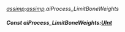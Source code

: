 _[assimp](../../modules/assimp/assimp-module.md):[assimp](../../modules/assimp/assimp-module.md).aiProcess\_LimitBoneWeights_
##### Const aiProcess\_LimitBoneWeights:[UInt](../../modules/wonkey/wonkey-types-uint.md)
